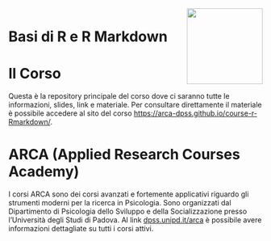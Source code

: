 
<!-- README.md is generated from README.Rmd. Please edit that file -->

<img align="right" width="150" height="150" src="files/arca-logo.svg">

# Basi di R e R Markdown

<!-- badges: start -->
<!-- badges: end -->

# Il Corso

Questa è la repository principale del corso dove ci saranno tutte le
informazioni, slides, link e materiale. Per consultare direttamente il
materiale è possibile accedere al sito del corso
<https://arca-dpss.github.io/course-r-Rmarkdown/>.

# ARCA (Applied Research Courses Academy)

I corsi ARCA sono dei corsi avanzati e fortemente applicativi riguardo
gli strumenti moderni per la ricerca in Psicologia. Sono organizzati dal
Dipartimento di Psicologia dello Sviluppo e della Socializzazione presso
l’Università degli Studi di Padova. Al link
[dpss.unipd.it/arca](https://www.dpss.unipd.it/arca) è possibile avere
informazioni dettagliate su tutti i corsi attivi.
